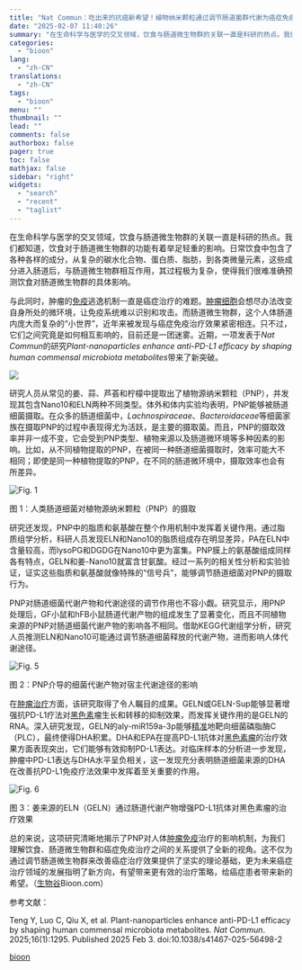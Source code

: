 ```yaml
---
title: "Nat Commun：吃出来的抗癌新希望！植物纳米颗粒通过调节肠道菌群代谢为癌症免疫治疗开辟新路径"
date: "2025-02-07 11:40:26"
summary: "在生命科学与医学的交叉领域，饮食与肠道微生物群的关联一直是科研的热点。我们都知道，饮食对于肠道微生物..."
categories:
  - "bioon"
lang:
  - "zh-CN"
translations:
  - "zh-CN"
tags:
  - "bioon"
menu: ""
thumbnail: ""
lead: ""
comments: false
authorbox: false
pager: true
toc: false
mathjax: false
sidebar: "right"
widgets:
  - "search"
  - "recent"
  - "taglist"
---
```


在生命科学与医学的交叉领域，饮食与肠道微生物群的关联一直是科研的热点。我们都知道，饮食对于肠道微生物群的功能有着举足轻重的影响。日常饮食中包含了各种各样的成分，从复杂的碳水化合物、蛋白质、脂肪，到各类微量元素，这些成分进入肠道后，与肠道微生物群相互作用，其过程极为复杂，使得我们很难准确预测饮食对肠道微生物群的具体影响。

与此同时，肿瘤的[免疫](https://www.medsci.cn/guideline/search?keyword=%E5%85%8D%E7%96%AB)逃逸机制一直是癌症治疗的难题。[肿瘤细胞](https://www.medsci.cn/topic/show?id=4ce783062c7)会想尽办法改变自身所处的微环境，让免疫系统难以识别和攻击。而肠道微生物群，这个人体肠道内庞大而复杂的“小世界”，近年来被发现与癌症免疫治疗效果紧密相连。只不过，它们之间究竟是如何相互影响的，目前还是一团迷雾。近期，一项发表于*Nat Commun*的研究*Plant-nanoparticles enhance anti-PD-L1 efficacy by shaping human commensal microbiota metabolites*带来了新突破。

![](https://img.medsci.cn/bioon-com/20250205/1738726333005_9363901.png)

研究人员从常见的姜、蒜、芦荟和柠檬中提取出了植物源纳米颗粒（PNP），并发现其包含Nano10和ELN两种不同类型。体外和体内实验均表明，PNP能够被肠道细菌摄取。在众多的肠道细菌中，*Lachnospiraceae*、*Bacteroidaceae*等细菌家族在摄取PNP的过程中表现得尤为活跃，是主要的摄取菌。而且，PNP的摄取效率并非一成不变，它会受到PNP类型、植物来源以及肠道微环境等多种因素的影响。比如，从不同植物提取的PNP，在被同一种肠道细菌摄取时，效率可能大不相同；即使是同一种植物提取的PNP，在不同的肠道微环境中，摄取效率也会有所差异。

![Fig. 1](https://msimg.bioon.com/bioon-com/20241101/ea6d8fbaba554ed3b7e4284c26d29b6c-N1oFGyZVwPn1.jpg)

图 1：人类肠道细菌对植物源纳米颗粒（PNP）的摄取

研究还发现，PNP中的脂质和氨基酸在整个作用机制中发挥着关键作用。通过脂质组学分析，科研人员发现ELN和Nano10的脂质组成存在明显差异，PA在ELN中含量较高，而lysoPG和DGDG在Nano10中更为富集。PNP膜上的氨基酸组成同样各有特点，GELN和姜-Nano10就富含甘氨酸。经过一系列的相关性分析和实验验证，证实这些脂质和氨基酸就像特殊的“信号兵”，能够调节肠道细菌对PNP的摄取行为。

PNP对肠道细菌代谢产物和代谢途径的调节作用也不容小觑。研究显示，用PNP处理后，GF小鼠和hFB小鼠肠道代谢产物的组成发生了显著变化，而且不同植物来源的PNP对肠道细菌代谢产物的影响各不相同。借助KEGG代谢组学分析，研究人员推测ELN和Nano10可能通过调节肠道细菌释放的代谢产物，进而影响人体代谢途径。

![Fig. 5](https://msimg.bioon.com/bioon-com/20241101/60c107f1225440b3b54342b8fa7df57f-iiAxNpHgiYam.jpg)

图 2：PNP介导的细菌代谢产物对宿主代谢途径的影响

在[肿瘤治疗](https://www.medsci.cn/topic/show?id=c5558298426)方面，该研究取得了令人瞩目的成果。GELN或GELN-Sup能够显著增强抗PD-L1疗法对[黑色素](https://www.medsci.cn/topic/show?id=e27610332666)瘤生长和转移的抑制效果，而发挥关键作用的是GELN的RNA。深入研究发现，GELN的aly-miR159a-3p能够[精准](https://www.medsci.cn/search?q=%E7%B2%BE%E5%87%86)地靶向细菌磷脂酶C（PLC），最终使得DHA积累。DHA和EPA在提高PD-L1抗体对[黑色素瘤](https://www.medsci.cn/topic/show?id=330410333110)的治疗效果方面表现突出，它们能够有效抑制PD-L1表达。对临床样本的分析进一步发现，肿瘤中PD-L1表达与DHA水平呈负相关，这一发现充分表明肠道细菌来源的DHA在改善抗PD-L1免疫疗法效果中发挥着至关重要的作用。

![Fig. 6](https://msimg.bioon.com/bioon-com/20241101/2186f6e9fef147fe99f03fcf49f78e34-yDfuSB4ltCLS.jpg)

图 3：姜来源的ELN（GELN）通过肠道代谢产物增强PD-L1抗体对黑色素瘤的治疗效果

总的来说，这项研究清晰地揭示了PNP对人体[肿瘤免疫](https://www.medsci.cn/search?q=%E8%82%BF%E7%98%A4%E5%85%8D%E7%96%AB)治疗的影响机制，为我们理解饮食、肠道微生物群和癌症免疫治疗之间的关系提供了全新的视角。这不仅为通过调节肠道微生物群来改善癌症治疗效果提供了坚实的理论基础，更为未来癌症治疗领域的发展指明了新方向，有望带来更有效的治疗策略，给癌症患者带来新的希望。（[生物谷](https://www.bioon.com)Bioon.com）

参考文献：

Teng Y, Luo C, Qiu X, et al. Plant-nanoparticles enhance anti-PD-L1 efficacy by shaping human commensal microbiota metabolites. *Nat Commun*. 2025;16(1):1295. Published 2025 Feb 3. doi:10.1038/s41467-025-56498-2

[bioon](http://news.bioon.com/article/8d1286201341.html)
